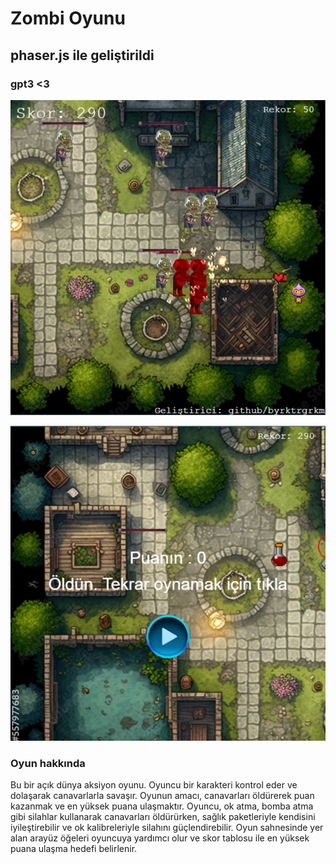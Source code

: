 # Zombi Oyunu 
## phaser.js ile geliştirildi 
### gpt3 <3


![Oyun içerisi](game_photos/photo_1.png)

![Yeniden başlatma](game_photos/photo_2.png)


### Oyun hakkında

Bu bir açık dünya aksiyon oyunu. Oyuncu bir karakteri kontrol eder ve dolaşarak canavarlarla savaşır. Oyunun amacı, canavarları öldürerek puan kazanmak ve en yüksek puana ulaşmaktır. Oyuncu, ok atma, bomba atma gibi silahlar kullanarak canavarları öldürürken, sağlık paketleriyle kendisini iyileştirebilir ve ok kalibreleriyle silahını güçlendirebilir. Oyun sahnesinde yer alan arayüz öğeleri oyuncuya yardımcı olur ve skor tablosu ile en yüksek puana ulaşma hedefi belirlenir.